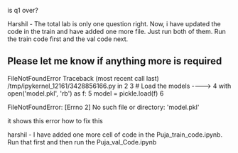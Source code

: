 is q1 over?


Harshil - The total lab is only one question right. Now, i have updated the code in the train and have added one more file. Just run both of them. Run the train code first and the val code next.

Please let me know if anything more is required
---------------------------------------------------------------------------
FileNotFoundError                         Traceback (most recent call last)
/tmp/ipykernel_12161/3428856166.py in 
      2 
      3 # Load the models
----> 4 with open('model.pkl', 'rb') as f:
      5     model = pickle.load(f)
      6 

FileNotFoundError: [Errno 2] No such file or directory: 'model.pkl'


it shows this error how to fix this


harshil - I have added one more cell of code in the Puja_train_code.ipynb. Run that first and then run the Puja_val_Code.ipynb
